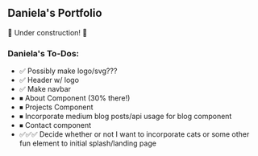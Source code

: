 ## Daniela's Portfolio

🚧 Under construction! 🚧

### Daniela's To-Dos:
* ✅ Possibly make logo/svg???
* ✅ Header w/ logo
* ✅ Make navbar
* ⏹ About Component (30% there!)
* ⏹ Projects Component
* ⏹ Incorporate medium blog posts/api usage for blog component
* ⏹ Contact component
* ✅✅✅ Decide whether or not I want to incorporate cats or some other fun element to initial splash/landing page
